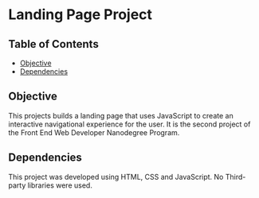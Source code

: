 # Landing Page Project

## Table of Contents

* [Objective](#objective)
* [Dependencies](#dependencies)

## Objective

This projects builds a landing page that uses JavaScript to create an interactive navigational experience for the user. It is the second project of the Front End Web Developer Nanodegree Program.

## Dependencies

This project was developed using HTML, CSS and JavaScript. No Third-party libraries were used.